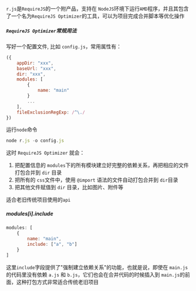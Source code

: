 `r.js`是`RequireJS`的一个附产品，支持在 `NodeJS`环境下运行`AMD`程序，并且其包含了一个名为`RequireJS Optimizer`的工具，可以为项目完成合并脚本等优化操作

##### `RequireJS Optimizer`常规用法

写好一个配置文件, 比如 `config.js`，常用属性有：

```javascript
({
    appDir: "xxx",
    baseUrl: "xxx",
    dir: "xxx",
    modules: [
        {
            name: "main"
        }
        ...
    ],
    fileExclusionRegExp: /^\./
})
```

运行`node`命令

```javascript
node r.js -o config.js
```

这时 `RequireJS Optimizer` 就会：

1. 把配置信息的 `modules`下的所有模块建立好完整的依赖关系，再把相应的文件打包合并到 `dir` 目录
2. 把所有的 `css`文件中，使用 `@import` 语法的文件自动打包合并到 `dir`目录
3. 把其他文件赋值到 `dir` 目录，比如图片、附件等

适合老旧传统项目使用的`api`

##### modules[i].include

```javascript
modules: [
	{
		name: "main",
		include: ["a", "b"]
	}
]
```

这里`include`字段提供了"强制建立依赖关系"的功能，也就是说，即使在 `main.js` 的代码里没有依赖 `a.js` 和 `b.js`，它们也会在合并代码的时候插入到 `main.js`的前面，这种打包方式非常适合传统老旧项目